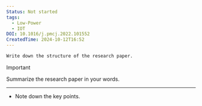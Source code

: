 ```yaml
---
Status: Not started
tags:
  - Low-Power
  - IOT
DOI: 10.1016/j.pmcj.2022.101552
CreatedTime: 2024-10-12T16:52
---
```

```Markdown
Write down the structure of the research paper.
```

> [!important]  
> Summarize the research paper in your words.  

[](https://www.notion.soundefined)

---

- Note down the key points.